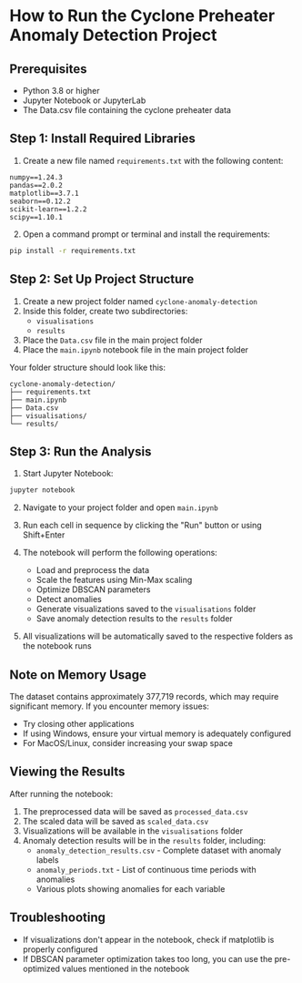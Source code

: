 # How to Run the Cyclone Preheater Anomaly Detection Project

## Prerequisites

- Python 3.8 or higher
- Jupyter Notebook or JupyterLab
- The Data.csv file containing the cyclone preheater data

## Step 1: Install Required Libraries

1. Create a new file named `requirements.txt` with the following content:
```
numpy==1.24.3
pandas==2.0.2
matplotlib==3.7.1
seaborn==0.12.2
scikit-learn==1.2.2
scipy==1.10.1
```

2. Open a command prompt or terminal and install the requirements:
```bash
pip install -r requirements.txt
```

## Step 2: Set Up Project Structure

1. Create a new project folder named `cyclone-anomaly-detection`
2. Inside this folder, create two subdirectories:
   - `visualisations`
   - `results`
3. Place the `Data.csv` file in the main project folder
4. Place the `main.ipynb` notebook file in the main project folder

Your folder structure should look like this:
```
cyclone-anomaly-detection/
├── requirements.txt
├── main.ipynb
├── Data.csv
├── visualisations/
└── results/
```

## Step 3: Run the Analysis

1. Start Jupyter Notebook:
```bash
jupyter notebook
```

2. Navigate to your project folder and open `main.ipynb`

3. Run each cell in sequence by clicking the "Run" button or using Shift+Enter

4. The notebook will perform the following operations:
   - Load and preprocess the data
   - Scale the features using Min-Max scaling
   - Optimize DBSCAN parameters 
   - Detect anomalies
   - Generate visualizations saved to the `visualisations` folder
   - Save anomaly detection results to the `results` folder

5. All visualizations will be automatically saved to the respective folders as the notebook runs

## Note on Memory Usage

The dataset contains approximately 377,719 records, which may require significant memory. If you encounter memory issues:

- Try closing other applications
- If using Windows, ensure your virtual memory is adequately configured
- For MacOS/Linux, consider increasing your swap space

## Viewing the Results

After running the notebook:

1. The preprocessed data will be saved as `processed_data.csv`
2. The scaled data will be saved as `scaled_data.csv`
3. Visualizations will be available in the `visualisations` folder
4. Anomaly detection results will be in the `results` folder, including:
   - `anomaly_detection_results.csv` - Complete dataset with anomaly labels
   - `anomaly_periods.txt` - List of continuous time periods with anomalies
   - Various plots showing anomalies for each variable

## Troubleshooting

- If visualizations don't appear in the notebook, check if matplotlib is properly configured
- If DBSCAN parameter optimization takes too long, you can use the pre-optimized values mentioned in the notebook
